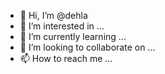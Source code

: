 - 👋 Hi, I’m @dehla
- 👀 I’m interested in ...
- 🌱 I’m currently learning ...
- 💞️ I’m looking to collaborate on ...
- 📫 How to reach me ...

<!---
dehla/dehla is a ✨ special ✨ repository because its `README.md` (this file) appears on your GitHub profile.
You can click the Preview link to take a look at your changes.
--->
